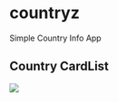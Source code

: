 # countryz
Simple Country Info App

## Country CardList
![](https://user-images.githubusercontent.com/61113823/125107751-d6c26d00-e0e9-11eb-8687-b472341d2289.png)

